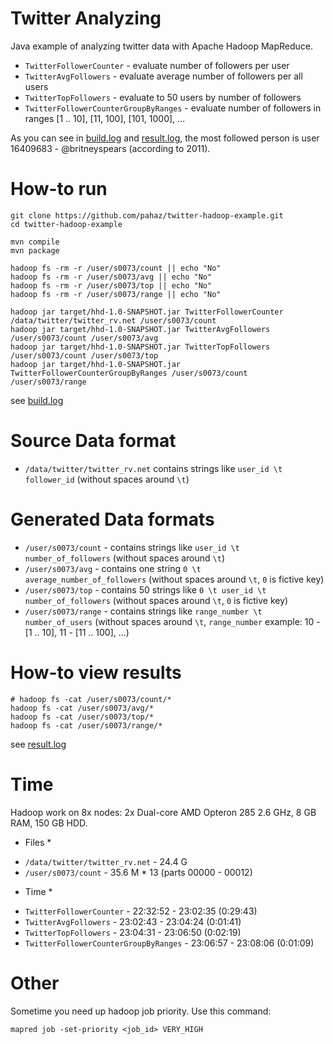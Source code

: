 # Twitter Analyzing #

Java example of analyzing twitter data with Apache Hadoop MapReduce.

 - `TwitterFollowerCounter` - evaluate number of followers per user
 - `TwitterAvgFollowers` - evaluate average number of followers per all users
 - `TwitterTopFollowers` - evaluate to 50 users by number of followers
 - `TwitterFollowerCounterGroupByRanges` - evaluate number of followers in ranges [1 .. 10], [11, 100], [101, 1000], ...

As you can see in [build.log](https://github.com/pahaz/twitter-hadoop-example/blob/master/build.log.txt) and [result.log](https://github.com/pahaz/twitter-hadoop-example/blob/master/result.log.txt), the most followed person is user 16409683 - @britneyspears (according to 2011).


# How-to run #

    git clone https://github.com/pahaz/twitter-hadoop-example.git
    cd twitter-hadoop-example
    
    mvn compile
    mvn package
    
    hadoop fs -rm -r /user/s0073/count || echo "No"
    hadoop fs -rm -r /user/s0073/avg || echo "No"
    hadoop fs -rm -r /user/s0073/top || echo "No"
    hadoop fs -rm -r /user/s0073/range || echo "No"
    
    hadoop jar target/hhd-1.0-SNAPSHOT.jar TwitterFollowerCounter /data/twitter/twitter_rv.net /user/s0073/count
    hadoop jar target/hhd-1.0-SNAPSHOT.jar TwitterAvgFollowers /user/s0073/count /user/s0073/avg
    hadoop jar target/hhd-1.0-SNAPSHOT.jar TwitterTopFollowers /user/s0073/count /user/s0073/top
    hadoop jar target/hhd-1.0-SNAPSHOT.jar TwitterFollowerCounterGroupByRanges /user/s0073/count /user/s0073/range

see [build.log](https://github.com/pahaz/twitter-hadoop-example/blob/master/build.log.txt)

    
# Source Data format #

 - `/data/twitter/twitter_rv.net` contains strings like `user_id \t follower_id` (without spaces around `\t`)


# Generated Data formats #

 - `/user/s0073/count` - contains strings like `user_id \t number_of_followers` (without spaces around `\t`)
 - `/user/s0073/avg` - contains one string `0 \t average_number_of_followers` (without spaces around `\t`, `0` is fictive key)
 - `/user/s0073/top` - contains 50 strings like `0 \t user_id \t number_of_followers` (without spaces around `\t`, `0` is fictive key)
 - `/user/s0073/range` - contains strings like `range_number \t number_of_users` (without spaces around `\t`, `range_number` example: 10 - [1 .. 10], 11 - [11 .. 100], ...)

 
# How-to view results #

    # hadoop fs -cat /user/s0073/count/*
    hadoop fs -cat /user/s0073/avg/*
    hadoop fs -cat /user/s0073/top/*
    hadoop fs -cat /user/s0073/range/*

see [result.log](https://github.com/pahaz/twitter-hadoop-example/blob/master/result.log.txt)

# Time #

Hadoop work on 8x nodes: 2x Dual-core AMD Opteron 285 2.6 GHz, 8 GB RAM, 150 GB HDD.

* Files *  
 - `/data/twitter/twitter_rv.net` - 24.4 G
 - `/user/s0073/count` - 35.6 M * 13 (parts 00000 - 00012)

* Time *  
 - `TwitterFollowerCounter` - 22:32:52 - 23:02:35 (0:29:43)
 - `TwitterAvgFollowers` - 23:02:43 - 23:04:24 (0:01:41)
 - `TwitterTopFollowers` - 23:04:31 - 23:06:50 (0:02:19)
 - `TwitterFollowerCounterGroupByRanges` - 23:06:57 - 23:08:06 (0:01:09)


# Other #

Sometime you need up hadoop job priority. Use this command:

    mapred job -set-priority <job_id> VERY_HIGH
